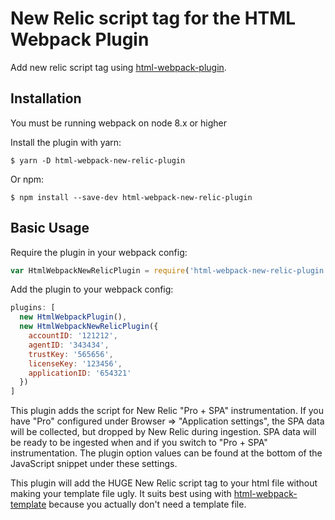New Relic script tag for the HTML Webpack Plugin
========================================

Add new relic script tag using [html-webpack-plugin](https://github.com/ampedandwired/html-webpack-plugin).

Installation
------------
You must be running webpack on node 8.x or higher

Install the plugin with yarn:
```shell
$ yarn -D html-webpack-new-relic-plugin
```

Or npm:
```shell
$ npm install --save-dev html-webpack-new-relic-plugin
```

Basic Usage
-----------
Require the plugin in your webpack config:

```javascript
var HtmlWebpackNewRelicPlugin = require('html-webpack-new-relic-plugin');
```

Add the plugin to your webpack config:

```javascript
plugins: [
  new HtmlWebpackPlugin(),
  new HtmlWebpackNewRelicPlugin({
    accountID: '121212',
    agentID: '343434',
    trustKey: '565656',
    licenseKey: '123456',
    applicationID: '654321'
  })
]  
```

This plugin adds the script for New Relic "Pro + SPA" instrumentation. If you have "Pro" configured under Browser =>
"Application settings", the SPA data will be collected, but dropped by New Relic during ingestion. SPA data will be
ready to be ingested when and if you switch to "Pro + SPA" instrumentation. The plugin option values can be found at the
bottom of the JavaScript snippet under these settings.

This plugin will add the HUGE New Relic script tag to your html file without making your template file ugly. It suits
best using with [html-webpack-template](https://github.com/jaketrent/html-webpack-template) because you actually don't
need a template file.
